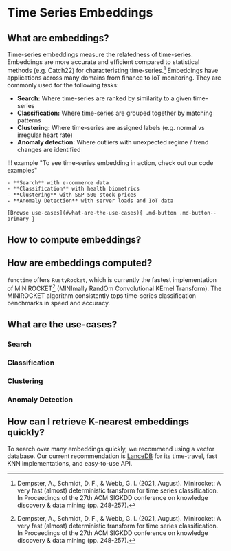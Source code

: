 # Time Series Embeddings

## What are embeddings?

Time-series embeddings measure the relatedness of time-series.
Embeddings are more accurate and efficient compared to statistical methods (e.g. Catch22) for characteristing time-series.[^1]
Embeddings have applications across many domains from finance to IoT monitoring.
They are commonly used for the following tasks:

- **Search:** Where time-series are ranked by similarity to a given time-series
- **Classification:** Where time-series are grouped together by matching patterns
- **Clustering:** Where time-series are assigned labels (e.g. normal vs irregular heart rate)
- **Anomaly detection:** Where outliers with unexpected regime / trend changes are identified

!!! example "To see time-series embedding in action, check out our code examples"

    - **Search** with e-commerce data
    - **Classification** with health biometrics
    - **Clustering** with S&P 500 stock prices
    - **Anomaly Detection** with server loads and IoT data

    [Browse use-cases](#what-are-the-use-cases){ .md-button .md-button--primary }


## How to compute embeddings?

## How are embeddings computed?

`functime` offers `RustyRocket`, which is currently the fastest implementation of MINIROCKET[^1] (MINImally RandOm Convolutional KErnel Transform). The MINIROCKET algorithm consistently tops time-series classification benchmarks in speed and accuracy.

[^1]: Dempster, A., Schmidt, D. F., & Webb, G. I. (2021, August). Minirocket: A very fast (almost) deterministic transform for time series classification. In Proceedings of the 27th ACM SIGKDD conference on knowledge discovery & data mining (pp. 248-257).


## What are the use-cases?

### Search

### Classification

### Clustering

### Anomaly Detection

## How can I retrieve K-nearest embeddings quickly?

To search over many embeddings quickly, we recommend using a vector database.
Our current recommendation is [LanceDB](https://github.com/lancedb/lancedb) for its time-travel, fast KNN implementations, and easy-to-use API.
